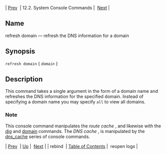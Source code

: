 | [Prev](console_commands.rebind)  | 12.2. System Console Commands |  [Next](console_commands.reopen_logs.php) |

<a name="console_commands.refresh_domain"></a>
## Name

refresh domain — refresh the DNS information for a domain

## Synopsis

`refresh domain` { *`domain`* }

<a name="idp16241952"></a>
## Description

This command takes a single argument in the form of a domain name and refreshes the DNS information for the specified domain. Instead of specifying a domain name you may specify `all` to view all domains.

### Note

This console command manipulates the *route cache* , and likewise with the [dig](console_commands.dig "dig") and [domain](console_commands.domain.php "domain") commands. The *DNS cache* , is manipulated by the [dns_cache](console_commands.dns_cache.php "dns_cache") series of console commands.

| [Prev](console_commands.rebind)  | [Up](console.commands.non-module.php) |  [Next](console_commands.reopen_logs.php) |
| rebind  | [Table of Contents](index) |  reopen logs |
